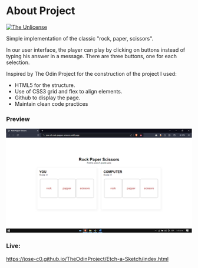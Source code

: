 # About Project

[![The Unlicense](https://upload.wikimedia.org/wikipedia/commons/e/ee/Unlicense_Blue_Badge.svg)](https://choosealicense.com/licenses/unlicense/)

Simple implementation of the classic "rock, paper, scissors". 

In our user interface, the player can play by clicking on buttons instead of typing his answer in a message. There are three buttons, one for each selection.

Inspired by The Odin Project for the construction of the project I used:

- HTML5 for the structure.
- Use of CSS3 grid and flex to align elements.
- Github to display the page.
- Maintain clean code practices

### Preview
![](./preview.png)

### Live:
https://jose-c0.github.io/TheOdinProject/Etch-a-Sketch/index.html
